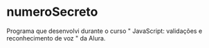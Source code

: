 # numeroSecreto
Programa que desenvolvi durante o curso " JavaScript: validações e reconhecimento de voz " da Alura.
